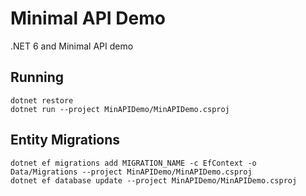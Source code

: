 # Minimal API Demo

.NET 6 and Minimal API demo


## Running

```
dotnet restore
dotnet run --project MinAPIDemo/MinAPIDemo.csproj
```


## Entity Migrations

```
dotnet ef migrations add MIGRATION_NAME -c EfContext -o Data/Migrations --project MinAPIDemo/MinAPIDemo.csproj
dotnet ef database update --project MinAPIDemo/MinAPIDemo.csproj
```